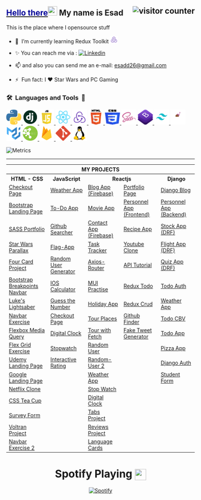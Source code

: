 ## <a href="https://youtu.be/frszEJb0aOo?t=4" ><span style="color:#000099"> Hello there</span></a><img src="https://media.giphy.com/media/hvRJCLFzcasrR4ia7z/giphy.gif" width="25" height="25"></a> My name is Esad <img src="https://komarev.com/ghpvc/?username=esadakman" alt="visitor counter" align="right" valign="center" height="28.5"/>

This is the place where I opensource stuff

<!-- - 🔭 &nbsp;I’m currently working on something cool :wink: -->

- 🌱 &nbsp;I’m currently learning Redux Toolkit&nbsp;<img  src="./logos/redux.png" alt="django" width="20" height="20"/>

- ✨ You can reach me via : <a href="https://www.linkedin.com/in/esadakman/" > <img src="https://img.shields.io/badge/linkedin-%230077B5.svg?&style=for-the-badge&logo=linkedin&logoColor=white"  alt="Linkedin" height="20"/></a>

- 📫 and also you can send me an e-mail: <a href="mailto:esadd26@gmail.com">esadd26@gmail.com</a>

- ⚡ &nbsp;Fun fact: I :heart: Star Wars and PC Gaming

### <b>🛠️&nbsp;&nbsp;Languages&nbsp;and&nbsp;Tools&nbsp;&nbsp;🚀</b>

<p > 
<a href="https://www.python.org" rel="noreferrer"> <img  src="./logos/Python.svg" alt="python" width="40" height="40"/> </a> 
<a href="https://www.djangoproject.com/" rel="noreferrer"> <img  src="./logos/django.jpg" alt="django" width="40" height="40"/> </a> 
<a href="https://www.javascript.org" rel="noreferrer"><img  src="./logos/js_logo.png" alt="javascript" width="40" height="40"/> </a>
<a href="https://reactjs.org/" rel="noreferrer"><img  src="./logos/react_logo.png" alt="react" width="40" height="40"/>  </a> 
<a href="https://redux.js.org/" rel="noreferrer"><img  src="./logos/redux.png" alt="react" width="40" height="40"/>  </a> 
<a href="https://html.com" rel="noreferrer"><img src="./logos/HTML5.svg" alt="html5" width="40" height="40"/> </a> 
<a href="https://www.w3.org/Style/CSS/Overview.en.html" rel="noreferrer"> <img src="./logos/CSS3.svg" alt="css3" width="40" height="40"/> </a> 
<a href="https://sass-lang.com/" rel="noreferrer"> <img  src="./logos/sass_logo.png" alt="sass" width="40" height="40"/> 
<a href="https://getbootstrap.com/" rel="noreferrer"> <img  src="./logos/bootstrap.png" alt="bootstrap" width="40" height="40"/>  
<a href="https://tailwindcss.com/" rel="noreferrer"> <img  src="./logos/tailwind.png" alt="bootstrap" width="40" height="40"/>  
<a href="https://git-scm.com/" rel="noreferrer"> </a>
<a href="https://styled-components.com/" rel="noreferrer"> <img src="./logos/styled_components.png" alt="styled_components" width="40" height="40"/> </a> 
<a href="https://mui.com/" rel="noreferrer"> <img src="./logos/mui.png" alt="mui" width="40" height="40"/> </a> 
<a href="https://firebase.google.com/" rel="noreferrer"> <img src="./logos/rest_logo.png" alt="mui" width="40" height="40"/> </a> 
<a href="https://firebase.google.com/" rel="noreferrer"> <img src="./logos/firebase.png" alt="mui" width="40" height="40"/> </a> 
<a href="https://git-scm.com" rel="noreferrer"> <img src="./logos/git.svg" alt="git" width="40" height="40"/> </a>    
<a href="https://www.linux.org" rel="noreferrer"> <img src="./logos/linux.png" alt="linux" width="40" height="40"/> </a> 
</p>

![Metrics](https://metrics.lecoq.io/esadakman?template=classic&base.header=0&base.activity=0&base.community=0&base.repositories=0&base.metadata=0&languages=1&isocalendar=1&base=header%2C%20activity%2C%20community%2C%20repositories%2C%20metadata&base.indepth=false&base.hireable=false&base.skip=false&isocalendar=false&isocalendar.duration=full-year&languages=false&languages.ignored=procfile&languages.limit=8&languages.threshold=0%25&languages.other=false&languages.colors=github&languages.aliases=Jupyter%20Notebook%3APython&languages.sections=most-used&languages.indepth=false&languages.analysis.timeout=15&languages.categories=markup%2C%20programming&languages.recent.categories=markup%2C%20programming&languages.recent.load=300&languages.recent.days=14&config.timezone=Europe%2FIstanbul&config.display=large)

---

<div align='center'>
<table>
  <tr>
      <th colspan="5">MY PROJECTS</th>
  </tr>
  <tr > 
      <th>HTML - CSS</th>
      <th>JavaScript</th>  
      <th colspan=2 >Reactjs</th>    
      <th>Django</th>  
  </tr>

  <tr>
    <td><a href="https://github.com/esadakman/html-checkout-form" >Checkout Page</a></td>
    <td><a href="https://github.com/esadakman/javascript-weather-app" >Weather App</a></td>
    <td><a href="https://github.com/esadakman/reactjs-fireblog" >Blog App (Firebase)</a></td> 
    <td><a href="https://github.com/esadakman/esadakman.github.io" >Portfolio Page </a></td>
    <td><a href="https://github.com/esadakman/django-blog-app" >Django Blog</a></td>
  </tr>

  <tr>
    <td><a href="https://github.com/esadakman/html-bootstrap-landing-page" >Bootstrap Landing Page</a></td> 
    <td><a href="https://github.com/esadakman/javascript-todo-app" >To-Do App</a></td>
    <td><a href="https://github.com/esadakman/reactjs-movie-app" >Movie App</a></td>
    <td><a href="https://github.com/esadakman/reactjs-personnel-app-frontend" >Personnel App (Frontend)</a></td>
    <td><a href="https://github.com/esadakman/django-personnel-app-backend" >Personnel App (Backend)</a></td>
  </tr>
  
  <tr>
    <td><a href="https://github.com/esadakman/html-sass-portfolio-project" >SASS Portfolio</a></td>
    <td><a href="https://github.com/esadakman/javascript-github-searcher" >Github Searcher</a></td>
    <td><a href="https://github.com/esadakman/reactjs-fireContact" >Contact App (Firebase)</a></td>
    <td><a href="https://github.com/esadakman/reactjs-recipe-app" >Recipe App</a></td>
    <td><a href="https://github.com/esadakman/django-stock-app" >Stock App (DRF)</a></td>
  </tr>
  
  <tr>
    <td><a href="https://github.com/esadakman/html-starwars-parallax" >Star Wars Parallax </a></td>
    <td><a href="https://github.com/esadakman/javascript-flag-app" >Flag-App</a></td>
    <td><a href="https://github.com/esadakman/reactjs-task-tracker" >Task Tracker</a></td>
    <td><a href="https://github.com/esadakman/reactjs-youtube-clone" >Youtube Clone</a></td>
    <td><a href="https://github.com/esadakman/django-flight-app" >Flight App (DRF)</a></td>
  </tr>
  
  <tr>
    <td><a href="https://github.com/esadakman/html-four-card-feature" >Four Card Project</a></td>
    <td><a href="https://github.com/esadakman/javascript-random-user-generator" >Random User Generator</a></td>
    <td><a href="https://github.com/esadakman/reactjs-axios-router" >Axios-Router</a></td>
    <td><a href="https://github.com/esadakman/reactjs-api-tutorial" >API Tutorial </a></td>
    <td><a href="https://github.com/esadakman/django-quiz-app" >Quiz App (DRF)</a></td>
  </tr>
  
  <tr>
    <td><a href="https://github.com/esadakman/bootstrap_breakpoints_navbar"  rel="noreferrer">Bootstrap Breakpoints Navbar</a></td>
    <td><a href="https://github.com/esadakman/javascript-ios-calculator" >IOS Calculator</a></td> 
    <td><a href="https://github.com/esadakman/reactjs-mui-example" >MUI Practise </a></td>
    <td><a href="https://github.com/esadakman/reactjs-redux-todo" >Redux Todo</a></td>
    <td><a href="https://github.com/esadakman/django-auth-todo" >Todo Auth</a></td>
  </tr>
  
  <tr>
    <td><a href="https://github.com/esadakman/lightsaber"  rel="noreferrer">Luke's Lightsaber</a></td>
    <td><a href="https://github.com/esadakman/javascript-guess-the-number" >Guess the Number </a></td>
    <td><a href="https://github.com/esadakman/reactjs-holidaysApp" >Holiday App</a></td>
    <td><a href="https://github.com/esadakman/reactjs-redux-crud" >Redux Crud</a></td>
    <td><a href="https://github.com/esadakman/django-weather-app" >Weather App</a></td>
  </tr>
  
  <tr>
    <td><a href="https://github.com/esadakman/navbar_exercise" >Navbar Exercise</a></td> 
    <td><a href="https://github.com/esadakman/javascript-shopping-cart" >Checkout Page</a></td>
    <td><a href="https://github.com/esadakman/reactjs-tour-places" >Tour Places</a></td>
    <td><a href="https://github.com/esadakman/reactjs-github-finder" >Github Finder</a></td>
    <td><a href="https://github.com/esadakman/django-todo-CBV" >Todo CBV</a></td>
  </tr>

  <tr>  
    <td><a href="https://github.com/esadakman/media_query_exercise_1" >Flexbox Media Query</a></td>
    <td><a href="https://github.com/esadakman/javascript-digital-clock" >Digital Clock</a></td>
    <td><a href="https://github.com/esadakman/reactjs-tour-project" >Tour with Fetch </a></td>
    <td><a href="https://github.com/esadakman/reactjs-tweet-generator" >Fake Tweet Generator</a></td>
    <td><a href="https://github.com/esadakman/django_todo" >Todo App</a></td>
  </tr>
  
  <tr>
    <td><a href="https://github.com/esadakman/flex_grid_exercise" >Flex Grid Exercise</a></td>
    <td><a href="https://github.com/esadakman/javascript-stop-watch" >Stopwatch</a></td>
    <td><a href="https://github.com/esadakman/reactjs-random-user" >Random User</a></td>
    <td><a href="" > </a></td>
    <td><a href="https://github.com/esadakman/django-pizza-app" >Pizza App</a></td>
  </tr>
  
  <tr>
    <td><a href="https://github.com/esadakman/udemy-landing-page" >Udemy Landing Page</a></td> 
    <td><a href="https://github.com/esadakman/javascript-interactive-rating"  rel="noreferrer">Interactive Rating</a></td>
    <td><a href="https://github.com/esadakman/reactjs-random-user-2" >Random-User 2</a></td>
    <td><a href="" > </a></td> 
    <td><a href="https://github.com/esadakman/django-auth" >Django Auth</a></td> 
  </tr>
  
  <tr>
    <td><a href="https://github.com/esadakman/google_landing_page" >Google Landing Page</a></td> 
    <td><a href=" " > </a></td>
    <td><a href="https://github.com/esadakman/reactjs-weather-app" >Weather App </a></td>
    <td><a href="" > </a></td>
    <td><a href="https://github.com/esadakman/django_crud_project" >Student Form</a></td> 
  </tr>
  
  <tr>
    <td><a href="https://github.com/esadakman/netflix-clone" >Netflix Clone</a></td>
    <td><a href="" > </a></td>
    <td><a href="https://github.com/esadakman/reactjs-stop-watch" >Stop Watch</a></td>
    <td><a href="" > </a></td>
    <td><a href="" > </a></td> 
  </tr>
  
  <tr>
    <td><a href="https://github.com/esadakman/CSS_Tea_Cup" >CSS Tea Cup</a></td> 
    <td><a href="" > </a></td>
    <td><a href="https://github.com/esadakman/reactjs-digital-clock" >Digital Clock</a></td>
    <td><a href="" > </a></td>
    <td><a href="" > </a></td>
  </tr>
  
  <tr>
    <td><a href="https://github.com/esadakman/Survey_Form" >Survey Form</a></td>
    <td><a href="" > </a></td>
    <td><a href="https://github.com/esadakman/reactjs-tabs-project" >Tabs Project</a></td>
    <td><a href="" > </a></td>
    <td><a href="" > </a></td>
  </tr>

  <tr>
    <td><a href="https://github.com/esadakman/Voltran" >Voltran Project</a></td> 
    <td><a href="" > </a></td>
    <td><a href="https://github.com/esadakman/reactjs-reviews-project" >Reviews Project</a></td>
    <td><a href="" > </a></td>
    <td><a href="" > </a></td>
  </tr>

  <tr>
    <td><a href="https://github.com/esadakman/nav_bar_responsive" >Navbar Exercise 2</a></td>
    <td><a href="" > </a></td>
    <td><a href="https://github.com/esadakman/reactjs-lang-cards" >Language Cards</a></td>
    <td><a href="" > </a></td>
    <td><a href="" > </a></td>
  </tr>

</table>
</div>

<!-- ---- -->
<div align="center">

# **Spotify Playing** <img src="https://www.freepnglogos.com/uploads/spotify-logo-png/spotify-download-logo-30.png" align="center" valign="center" width="30" height="30">

[![Spotify](https://spotify-now-playing-esadakman.vercel.app/api/spotify?background_color=0d1117&border_color=ffffff)](https://open.spotify.com/user/215d3sm5u7debtsq4sywdrvwa)

</div>
